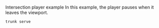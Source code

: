 Intersection player example
In this example, the player pauses when it leaves the viewport.
```
trunk serve
```
